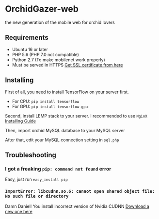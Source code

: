 # OrchidGazer-web
the new generation of the mobile web for orchid lovers

## Requirements
 - Ubuntu 16 or later
 - PHP 5.6 (PHP 7.0 not compatible)
 - Python 2.7 (To make mobilenet work properly)
 - Must be served in HTTPS [Get SSL certificate from here](https://letsencrypt.org/)

## Installing

First of all, you need to install TensorFlow on your server first.
 - For CPU: `pip install tensorflow`
 - For GPU: `pip install tensorflow-gpu`
 
 Second, install LEMP stack to your server. I recommended to use `NginX` [Installing Guide](https://www.digitalocean.com/community/tutorials/how-to-install-linux-nginx-mysql-php-lemp-stack-in-ubuntu-16-04)
 
 Then, import orchid MySQL database to your MySQL server
 
 After that, edit your MySQL connection setting in `sql.php`
 
 ## Troubleshooting
 
 ### I got a freaking `pip: command not found` error
 Easy, just run `easy_install pip`

### `ImportError: libcudnn.so.6: cannot open shared object file: No such file or directory`
Damn Daniel! You install incorrect version of Nvidia CUDNN [Download a new one here](https://developer.nvidia.com/rdp/cudnn-download)
